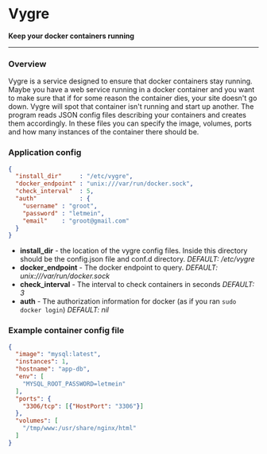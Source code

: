 # Vygre
**Keep your docker containers running**

---

### Overview
Vygre is a service designed to ensure that docker containers stay running. Maybe you have a web service running in a docker container and you want to make sure that if for some reason the container dies, your site doesn't go down. Vygre will spot that container isn't running and start up another.
The program reads JSON config files describing your containers and creates them accordingly. In these files you can specify the image, volumes, ports and how many instances of the container there should be.

### Application config
```json
{
  "install_dir"     : "/etc/vygre",
  "docker_endpoint" : "unix:///var/run/docker.sock",
  "check_interval"  : 5,
  "auth"            : {
    "username" : "groot",
    "password" : "letmein",
    "email"    : "groot@gmail.com"
  }
}
```
* **install_dir** - the location of the vygre config files. Inside this directory should be the config.json file and conf.d directory. *DEFAULT: /etc/vygre*
* **docker_endpoint** - The docker endpoint to query. *DEFAULT: unix:///var/run/docker.sock*
* **check_interval** - The interval to check containers in seconds *DEFAULT: 3*
* **auth** - The authorization information for docker (as if you ran `sudo docker login`) *DEFAULT: nil*

### Example container config file
```json
{
  "image": "mysql:latest",
  "instances": 1,
  "hostname": "app-db",
  "env": [
    "MYSQL_ROOT_PASSWORD=letmein"
  ],
  "ports": {
    "3306/tcp": [{"HostPort": "3306"}]
  },
  "volumes": [
    "/tmp/www:/usr/share/nginx/html"
  ]
}
```